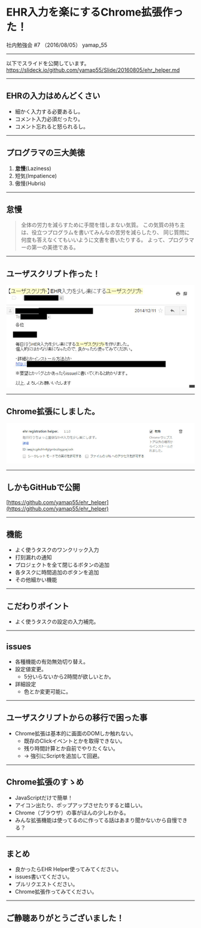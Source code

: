 # EHR入力を楽にするChrome拡張作った！
社内勉強会 #7 （2016/08/05）
yamap_55

---

以下でスライドを公開しています。
https://slideck.io/github.com/yamap55/Slide/20160805/ehr_helper.md

---

## EHRの入力はめんどくさい
- 細かく入力する必要あるし。
- コメント入力必須だったり。
- コメント忘れると怒られるし。

---

## プログラマの三大美徳
1. **怠慢**(Laziness)
2. 短気(Impatience)
3. 傲慢(Hubris)

---

## 怠慢
>全体の労力を減らすために手間を惜しまない気質。
>この気質の持ち主は、役立つプログラムを書いてみんなの苦労を減らしたり、
>同じ質問に何度も答えなくてもいいように文書を書いたりする。
>よって、プログラマーの第一の美徳である。

---

## ユーザスクリプト作った！

![メール](./pic1.jpeg)

---

## Chrome拡張にしました。

![Chrome拡張](./pic2.jpeg)

---

## しかもGitHubで公開

[https://github.com/yamap55/ehr_helper](https://github.com/yamap55/ehr_helper)

---

## 機能
- よく使うタスクのワンクリック入力
- 打刻漏れの通知
- プロジェクトを全て閉じるボタンの追加
- 各タスクに時間追加のボタンを追加
- その他細かい機能

---

## こだわりポイント
- よく使うタスクの設定の入力補完。

---

## issues
- 各種機能の有効無効切り替え。
- 設定値変更。
  - 5分いらないから2時間が欲しいとか。
- 詳細設定
  - 色とか変更可能に。

---

## ユーザスクリプトからの移行で困った事
- Chrome拡張は基本的に画面のDOMしか触れない。
  - 既存のClickイベントとかを取得できない。
  - 残り時間計算とか自前でやりたくない。
  - → 強引にScriptを追加して回避。

---

## Chrome拡張のすゝめ
- JavaScriptだけで簡単！
- アイコン出たり、ポップアップさせたりすると嬉しい。
- Chrome（ブラウザ）の事がほんの少しわかる。
- みんな拡張機能は使ってるのに作ってる話はあまり聞かないから自慢できる？

---

## まとめ
- 良かったらEHR Helper使ってみてください。
- issues書いてください。
- プルリクエストください。
- Chrome拡張作ってみてください。

---

## ご静聴ありがとうございました！
